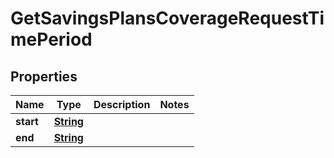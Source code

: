 

# GetSavingsPlansCoverageRequestTimePeriod


## Properties

| Name | Type | Description | Notes |
|------------ | ------------- | ------------- | -------------|
|**start** | [**String**](String.md) |  |  |
|**end** | [**String**](String.md) |  |  |



